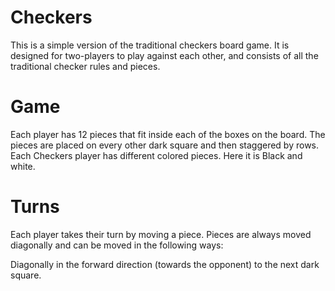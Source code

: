 # Checkers
This is a simple version of the traditional checkers board game. 
It is designed for two-players to play against each other, and consists of all the traditional checker rules and pieces.
# Game
Each player has 12 pieces that fit inside each of the boxes on the board. The pieces are placed on every other dark square and then staggered by rows.
Each Checkers player has different colored pieces. Here it is Black and white.
# Turns 
Each player takes their turn by moving a piece. Pieces are always moved diagonally and can be moved in the following ways:

Diagonally in the forward direction (towards the opponent) to the next dark square.
